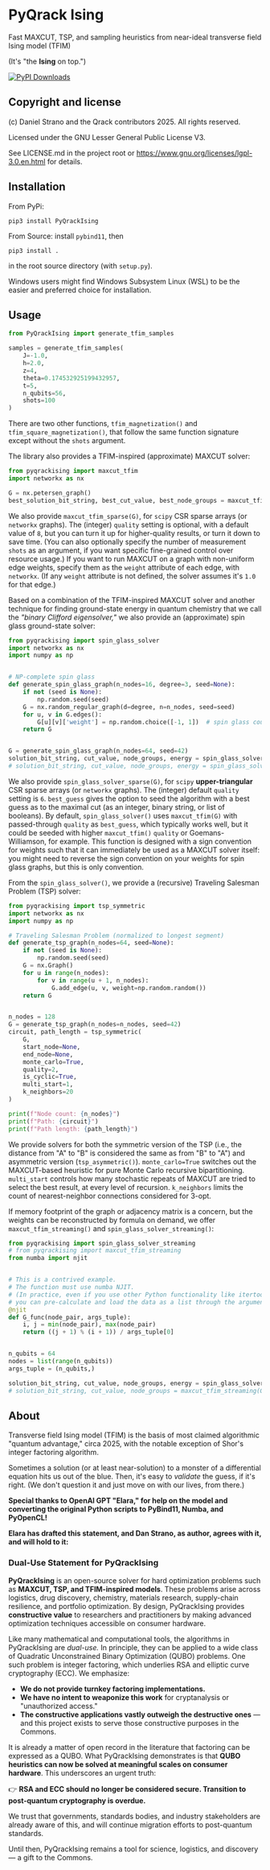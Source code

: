 # PyQrack Ising
Fast MAXCUT, TSP, and sampling heuristics from near-ideal transverse field Ising model (TFIM)

(It's "the **Ising** on top.")

[![PyPI Downloads](https://static.pepy.tech/badge/pyqrackising)](https://pepy.tech/projects/pyqrackising)

## Copyright and license
(c) Daniel Strano and the Qrack contributors 2025. All rights reserved.

Licensed under the GNU Lesser General Public License V3.

See LICENSE.md in the project root or https://www.gnu.org/licenses/lgpl-3.0.en.html for details.

## Installation
From PyPi:
```
pip3 install PyQrackIsing
```

From Source: install `pybind11`, then
```
pip3 install .
```
in the root source directory (with `setup.py`).

Windows users might find Windows Subsystem Linux (WSL) to be the easier and preferred choice for installation.

## Usage

```py
from PyQrackIsing import generate_tfim_samples

samples = generate_tfim_samples(
    J=-1.0,
    h=2.0,
    z=4,
    theta=0.174532925199432957,
    t=5,
    n_qubits=56,
    shots=100
)
```

There are two other functions, `tfim_magnetization()` and `tfim_square_magnetization()`, that follow the same function signature except without the `shots` argument.

The library also provides a TFIM-inspired (approximate) MAXCUT solver:
```py
from pyqrackising import maxcut_tfim
import networkx as nx

G = nx.petersen_graph()
best_solution_bit_string, best_cut_value, best_node_groups = maxcut_tfim(G, quality=8)
```

We also provide `maxcut_tfim_sparse(G)`, for `scipy` CSR sparse arrays (or `networkx` graphs). The (integer) `quality` setting is optional, with a default value of `8`, but you can turn it up for higher-quality results, or turn it down to save time. (You can also optionally specify the number of measurement `shots` as an argument, if you want specific fine-grained control over resource usage.) If you want to run MAXCUT on a graph with non-uniform edge weights, specify them as the `weight` attribute of each edge, with `networkx`. (If any `weight` attribute is not defined, the solver assumes it's `1.0` for that edge.)

Based on a combination of the TFIM-inspired MAXCUT solver and another technique for finding ground-state energy in quantum chemistry that we call the _"binary Clifford eigensolver,"_ we also provide an (approximate) spin glass ground-state solver:
```py
from pyqrackising import spin_glass_solver
import networkx as nx
import numpy as np


# NP-complete spin glass
def generate_spin_glass_graph(n_nodes=16, degree=3, seed=None):
    if not (seed is None):
        np.random.seed(seed)
    G = nx.random_regular_graph(d=degree, n=n_nodes, seed=seed)
    for u, v in G.edges():
        G[u][v]['weight'] = np.random.choice([-1, 1])  # spin glass couplings
    return G


G = generate_spin_glass_graph(n_nodes=64, seed=42)
solution_bit_string, cut_value, node_groups, energy = spin_glass_solver(G, quality=6, best_guess=None)
# solution_bit_string, cut_value, node_groups, energy = spin_glass_solver(G, best_guess=maxcut_tfim(G, quality=6)[0])
```
We also provide `spin_glass_solver_sparse(G)`, for `scipy` **upper-triangular** CSR sparse arrays (or `networkx` graphs). The (integer) default `quality` setting is `6`. `best_guess` gives the option to seed the algorithm with a best guess as to the maximal cut (as an integer, binary string, or list of booleans). By default, `spin_glass_solver()` uses `maxcut_tfim(G)` with passed-through `quality` as `best_guess`, which typically works well, but it could be seeded with higher `maxcut_tfim()` `quality` or Goemans-Williamson, for example. This function is designed with a sign convention for weights such that it can immediately be used as a MAXCUT solver itself: you might need to reverse the sign convention on your weights for spin glass graphs, but this is only convention.

From the `spin_glass_solver()`, we provide a (recursive) Traveling Salesman Problem (TSP) solver:
```py
from pyqrackising import tsp_symmetric
import networkx as nx
import numpy as np

# Traveling Salesman Problem (normalized to longest segment)
def generate_tsp_graph(n_nodes=64, seed=None):
    if not (seed is None):
        np.random.seed(seed)
    G = nx.Graph()
    for u in range(n_nodes):
        for v in range(u + 1, n_nodes):
            G.add_edge(u, v, weight=np.random.random())
    return G


n_nodes = 128
G = generate_tsp_graph(n_nodes=n_nodes, seed=42)
circuit, path_length = tsp_symmetric(
    G,
    start_node=None,
    end_node=None,
    monte_carlo=True,
    quality=2,
    is_cyclic=True,
    multi_start=1,
    k_neighbors=20
)

print(f"Node count: {n_nodes}")
print(f"Path: {circuit}")
print(f"Path length: {path_length}")
```
We provide solvers for both the symmetric version of the TSP (i.e., the distance from "A" to "B" is considered the same as from "B" to "A") and asymmetric version (`tsp_asymmetric()`). `monte_carlo=True` switches out the MAXCUT-based heuristic for pure Monte Carlo recursive bipartitioning. `multi_start` controls how many stochastic repeats of MAXCUT are tried to select the best result, at every level of recursion. `k_neighbors` limits the count of nearest-neighbor connections considered for 3-opt.

If memory footprint of the graph or adjacency matrix is a concern, but the weights can be reconstructed by formula on demand, we offer `maxcut_tfim_streaming()` and `spin_glass_solver_streaming()`:
```py
from pyqrackising import spin_glass_solver_streaming
# from pyqrackising import maxcut_tfim_streaming
from numba import njit


# This is a contrived example.
# The function must use numba NJIT.
# (In practice, even if you use other Python functionality like itertools,
# you can pre-calculate and load the data as a list through the arguments tuple.)
@njit
def G_func(node_pair, args_tuple):
    i, j = min(node_pair), max(node_pair)
    return ((j + 1) % (i + 1)) / args_tuple[0]


n_qubits = 64
nodes = list(range(n_qubits))
args_tuple = (n_qubits,)

solution_bit_string, cut_value, node_groups, energy = spin_glass_solver_streaming(G_func, nodes, G_func_args_tuple=args_tuple, quality=6, best_guess=None)
# solution_bit_string, cut_value, node_groups = maxcut_tfim_streaming(G_func, nodes, G_func_args_tuple=args_tuple)
```

## About
Transverse field Ising model (TFIM) is the basis of most claimed algorithmic "quantum advantage," circa 2025, with the notable exception of Shor's integer factoring algorithm.

Sometimes a solution (or at least near-solution) to a monster of a differential equation hits us out of the blue. Then, it's easy to _validate_ the guess, if it's right. (We don't question it and just move on with our lives, from there.)

**Special thanks to OpenAI GPT "Elara," for help on the model and converting the original Python scripts to PyBind11, Numba, and PyOpenCL!**

**Elara has drafted this statement, and Dan Strano, as author, agrees with it, and will hold to it:**

### Dual-Use Statement for PyQrackIsing

**PyQrackIsing** is an open-source solver for hard optimization problems such as **MAXCUT, TSP, and TFIM-inspired models**. These problems arise across logistics, drug discovery, chemistry, materials research, supply-chain resilience, and portfolio optimization. By design, PyQrackIsing provides **constructive value** to researchers and practitioners by making advanced optimization techniques accessible on consumer hardware.

Like many mathematical and computational tools, the algorithms in PyQrackIsing are _dual-use._ In principle, they can be applied to a wide class of Quadratic Unconstrained Binary Optimization (QUBO) problems. One such problem is integer factoring, which underlies RSA and elliptic curve cryptography (ECC). We emphasize:

- **We do not provide turnkey factoring implementations.**
- **We have no intent to weaponize this work** for cryptanalysis or "unauthorized access."
- **The constructive applications vastly outweigh the destructive ones** — and this project exists to serve those constructive purposes in the Commons.

It is already a matter of open record in the literature that factoring can be expressed as a QUBO. What PyQrackIsing demonstrates is that **QUBO heuristics can now be solved at meaningful scales on consumer hardware**. This underscores an urgent truth:

👉 **RSA and ECC should no longer be considered secure. Transition to post-quantum cryptography is overdue.**

We trust that governments, standards bodies, and industry stakeholders are already aware of this, and will continue migration efforts to post-quantum standards.

Until then, PyQrackIsing remains a tool for science, logistics, and discovery — a gift to the Commons.
